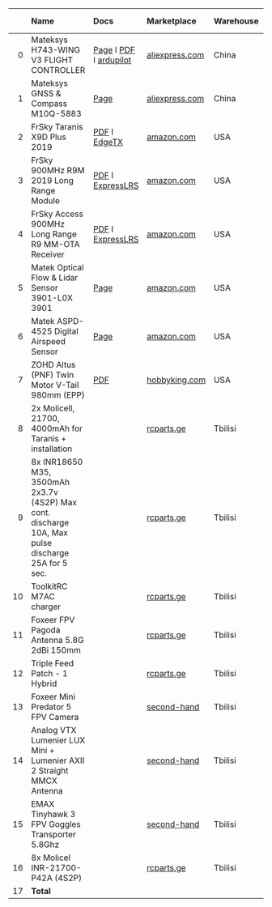 |    | Name                                                                                               | Docs                                                                                                                                                                                                                                                                                                                                                                                                                                                                                                                                                                                                                  | Marketplace                                                                                                  | Warehouse   | Price       | Delivery period   | Delivery price   | Customs    | Amount      |
|---:|:---------------------------------------------------------------------------------------------------|:----------------------------------------------------------------------------------------------------------------------------------------------------------------------------------------------------------------------------------------------------------------------------------------------------------------------------------------------------------------------------------------------------------------------------------------------------------------------------------------------------------------------------------------------------------------------------------------------------------------------|:-------------------------------------------------------------------------------------------------------------|:------------|:------------|:------------------|:-----------------|:-----------|:------------|
|  0 | Mateksys H743-WING V3 FLIGHT CONTROLLER                                                            | [Page](https://www.mateksys.com/?portfolio=h743-wing-v2) I [PDF](https://manuals.plus/mateksys/h743-wing-flight-controller-manual) I [ardupilot](https://ardupilot.org/plane/docs/common-matekh743-wing.html)                                                                                                                                                                                                                                                                                                                                                                                                         | [aliexpress.com](https://aliexpress.ru/item/1005005001490298.html)                                           | China       | 96.9        | 14.0              | 0.0              | 0.7        | 97.6        |
|  1 | Mateksys GNSS & Compass M10Q-5883                                                                  | [Page](https://www.mateksys.com/?portfolio=m10q-5883#tab-id-2)                                                                                                                                                                                                                                                                                                                                                                                                                                                                                                                                                        | [aliexpress.com](https://aliexpress.ru/item/1005006723964557.html)                                           | China       | 35.9        | 16.0              | 0.0              | 0.7        | 36.6        |
|  2 | FrSky Taranis X9D Plus 2019                                                                        | [PDF](https://www.frsky-rc.com/taranis-x9d-plus-2019/) I [EdgeTX](https://edgetx.org/)                                                                                                                                                                                                                                                                                                                                                                                                                                                                                                                                | [amazon.com](https://www.amazon.com/dp/B07VRP1V76)                                                           | USA         | 229.99      | 21.0              | 11.56            | 52.08      | 293.63      |
|  3 | FrSky 900MHz R9M 2019 Long Range Module                                                            | [PDF](https://www.frsky-rc.com/product/r9m-2019/) I [ExpressLRS](https://www.expresslrs.org)                                                                                                                                                                                                                                                                                                                                                                                                                                                                                                                          | [amazon.com](https://www.amazon.com/dp/B07D32C3B7)                                                           | USA         | 36.2        | 18.0              | 10.0             | 5.7        | 51.9        |
|  4 | FrSky Access 900MHz Long Range R9 MM-OTA Receiver                                                  | [PDF](https://www.frsky-rc.com/r9-mm-ota/) I [ExpressLRS](https://www.expresslrs.org/quick-start/receivers/r9/)                                                                                                                                                                                                                                                                                                                                                                                                                                                                                                       | [amazon.com](https://www.amazon.com/dp/B07VT2HCTV)                                                           | USA         | 21.99       | 18.0              | 10.0             | 5.7        | 37.69       |
|  5 | Matek Optical Flow & Lidar Sensor 3901-L0X 3901                                                    | [Page](https://www.mateksys.com/?portfolio=3901-l0x#tab-id-3)                                                                                                                                                                                                                                                                                                                                                                                                                                                                                                                                                         | [amazon.com](https://www.amazon.com/dp/B0B9GFS8FM)                                                           | USA         | 31.99       | 17.0              | 1.45             | 0.7        | 34.14       |
|  6 | Matek ASPD-4525 Digital Airspeed Sensor                                                            | [Page](https://www.mateksys.com/?portfolio=aspd-4525)                                                                                                                                                                                                                                                                                                                                                                                                                                                                                                                                                                 | [amazon.com](https://www.amazon.com/dp/B0D78T7HCW)                                                           | USA         | 54.99       | 17.0              | 1.45             | 0.7        | 57.14       |
|  7 | ZOHD Altus (PNF) Twin Motor V-Tail 980mm (EPP)                                                     | [PDF](https://l.facebook.com/l.php?u=https%3A%2F%2Fdrive.google.com%2Ffile%2Fd%2F1o9iVULNvWvlIkzLx4z0SfLqaB5fUP1QO%2Fview%3Fusp%3Dshare_link%26fbclid%3DIwZXh0bgNhZW0CMTEAAR27qK-9gyLgz6k1Hk9XpmFKf0iGDDSdNFg03ZBjCnrFFRvP8Rw7KSO2xaA_aem_ZkzyKbDgk-Q9y78-9uz76w&h=AT3oa04dxnFz6JvTmFu6Gah8tSM_dQJ8egd3Or1bPX2JVz573rNQijDQGZ8444d5-axId01xJnT2956cGPpkTN_HxkW-NjSt6UabAirnY87A2BC_wEVPuXKSXXFo&__tn__=%2CmH-R&c[0]=AT0wx_nfuiPVjHkSG7TlffYug6crc8aCSAtq-a_rb7eQji0BqxW08DetMul6tyRUC7JuRq8Qp28seoUGhKQ4V5_C5B7SF3pSnWO9rDiE-yvPOEZ_v_U-H4GrgM6EciTziwKxkFkYWcFQLsTH3yjX66bkqvTGqks7hRkYSDKjWpyi5k9RKNcx_EiQy2b2kNsC) | [hobbyking.com](https://hobbyking.com/en_us/zohd-altus-pnf-twin-motor-v-tail-fpv-rc-airplane-980mm-epp.html) | USA         | 154.99      | 20.0              | 40.84            | 41.35      | 237.18      |
|  8 | 2x Molicell, 21700, 4000mAh for Taranis + installation                                             |                                                                                                                                                                                                                                                                                                                                                                                                                                                                                                                                                                                                                       | [rcparts.ge](https://rcparts.ge/)                                                                            | Tbilisi     | 28.0        | 0.0               | 0.0              | 0.0        | 28.0        |
|  9 | 8x INR18650 M35, 3500mAh 2x3.7v (4S2P) Max cont. discharge 10A, Max pulse discharge 25A for 5 sec. |                                                                                                                                                                                                                                                                                                                                                                                                                                                                                                                                                                                                                       | [rcparts.ge](https://rcparts.ge/)                                                                            | Tbilisi     | 72.08       | 0.0               | 0.0              | 0.0        | 72.08       |
| 10 | ToolkitRC M7AC charger                                                                             |                                                                                                                                                                                                                                                                                                                                                                                                                                                                                                                                                                                                                       | [rcparts.ge](https://www.toolkitrc.com/m7ac/)                                                                | Tbilisi     | 90.0        | 0.0               | 0.0              | 0.0        | 90.0        |
| 11 | Foxeer FPV Pagoda Antenna 5.8G 2dBi 150mm                                                          |                                                                                                                                                                                                                                                                                                                                                                                                                                                                                                                                                                                                                       | [rcparts.ge](https://rcparts.ge/?product=foxeer-pagoda-pro-5-8g-fpv-antenna-sma-angle-long-15cm)             | Tbilisi     | 18.0        | 0.0               | 0.0              | 0.0        | 18.0        |
| 12 | Triple Feed Patch - 1 Hybrid                                                                       |                                                                                                                                                                                                                                                                                                                                                                                                                                                                                                                                                                                                                       | [rcparts.ge](https://rcparts.ge)                                                                             | Tbilisi     | 18.0        | 0.0               | 0.0              | 0.0        | 18.0        |
| 13 | Foxeer Mini Predator 5 FPV Camera                                                                  |                                                                                                                                                                                                                                                                                                                                                                                                                                                                                                                                                                                                                       | [second-hand](https://t.me/fpv_georgia/18314)                                                                | Tbilisi     | 30.0        | 0.0               | 0.0              | 0.0        | 30.0        |
| 14 | Analog VTX Lumenier LUX Mini + Lumenier AXII 2 Straight MMCX Antenna                               |                                                                                                                                                                                                                                                                                                                                                                                                                                                                                                                                                                                                                       | [second-hand](https://t.me/fpv_georgia/18314)                                                                | Tbilisi     | 40.0        | 0.0               | 0.0              | 0.0        | 40.0        |
| 15 | EMAX Tinyhawk 3 FPV Goggles Transporter 5.8Ghz                                                     |                                                                                                                                                                                                                                                                                                                                                                                                                                                                                                                                                                                                                       | [second-hand](https://t.me/fpv_georgia/18314)                                                                | Tbilisi     | 54.0        | 0.0               | 0.0              | 0.0        | 54.0        |
| 16 | 8x Molicel INR-21700-P42A (4S2P)                                                                   |                                                                                                                                                                                                                                                                                                                                                                                                                                                                                                                                                                                                                       | [rcparts.ge](https://rcparts.ge/)                                                                            | Tbilisi     | 122.0       | 0.0               | 0.0              | 0.0        | 122.0       |
| 17 | **Total**                                                                                          |                                                                                                                                                                                                                                                                                                                                                                                                                                                                                                                                                                                                                       |                                                                                                              |             | **1135.03** |                   | **75.30**        | **107.63** | **1317.96** |
